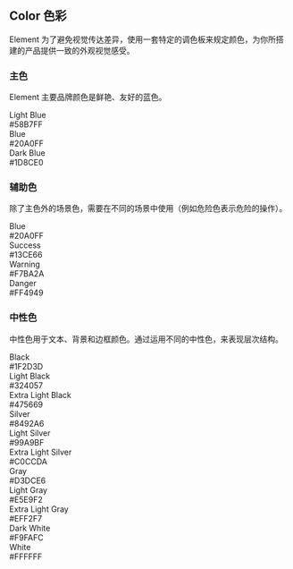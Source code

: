 ## Color 色彩

Element 为了避免视觉传达差异，使用一套特定的调色板来规定颜色，为你所搭建的产品提供一致的外观视觉感受。

### 主色

Element 主要品牌颜色是鲜艳、友好的蓝色。

<div class="demo-color-row">
  <div class="demo-color-box bg-blue-light">Light Blue<div class="value">#58B7FF</div></div>
  <div class="demo-color-box bg-blue">Blue<div class="value">#20A0FF</div></div>
  <div class="demo-color-box bg-blue-dark">Dark Blue<div class="value">#1D8CE0</div></div>
</div>

### 辅助色

除了主色外的场景色，需要在不同的场景中使用（例如危险色表示危险的操作）。

<div class="demo-color-row">
  <div class="demo-color-box bg-info">Blue<div class="value">#20A0FF</div></div>
  <div class="demo-color-box bg-success">Success<div class="value">#13CE66</div></div>
  <div class="demo-color-box bg-warning">Warning<div class="value">#F7BA2A</div></div>
  <div class="demo-color-box bg-danger">Danger<div class="value">#FF4949</div></div>
</div>

### 中性色

中性色用于文本、背景和边框颜色。通过运用不同的中性色，来表现层次结构。

<div class="demo-color-row">
  <div class="demo-color-box-group">
    <div class="demo-color-box bg-black">Black<div class="value">#1F2D3D</div></div>
    <div class="demo-color-box bg-black-light">Light Black<div class="value">#324057</div></div>
    <div class="demo-color-box bg-black-lighter">Extra Light Black<div class="value">#475669</div></div>
  </div>
  <div class="demo-color-box-group">
    <div class="demo-color-box bg-silver">Silver<div class="value">#8492A6</div></div>
    <div class="demo-color-box bg-silver-light">Light Silver<div class="value">#99A9BF</div></div>
    <div class="demo-color-box bg-silver-lighter">Extra Light Silver<div class="value">#C0CCDA</div></div>
  </div>
  <div class="demo-color-box-group">
    <div class="demo-color-box color-gray bg-gray">Gray<div class="value">#D3DCE6</div></div>
    <div class="demo-color-box color-gray bg-gray-light">Light Gray<div class="value">#E5E9F2</div></div>
    <div class="demo-color-box color-gray bg-gray-lighter">Extra Light Gray<div class="value">#EFF2F7</div></div>
  </div>
  <div class="demo-color-box-group">
    <div class="demo-color-box color-gray bg-white-dark">Dark White<div class="value">#F9FAFC</div></div>
    <div class="demo-color-box color-gray bg-white">White<div class="value">#FFFFFF</div></div>
  </div>
</div>
